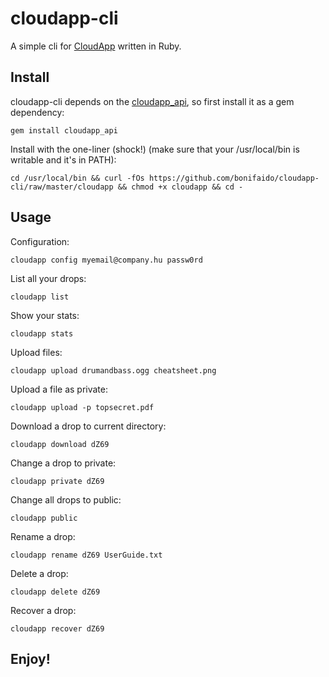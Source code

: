 cloudapp-cli
============

A simple cli for [CloudApp][getcloudapp] written in Ruby.

Install
-------

cloudapp-cli depends on the [cloudapp_api][api], so first install it as a gem dependency:

	gem install cloudapp_api

Install with the one-liner (shock!) (make sure that your /usr/local/bin is writable and it's in PATH):

	cd /usr/local/bin && curl -fOs https://github.com/bonifaido/cloudapp-cli/raw/master/cloudapp && chmod +x cloudapp && cd -

Usage
-----

Configuration:

	cloudapp config myemail@company.hu passw0rd

List all your drops:

	cloudapp list

Show your stats:

	cloudapp stats

Upload files:

	cloudapp upload drumandbass.ogg cheatsheet.png

Upload a file as private:

	cloudapp upload -p topsecret.pdf

Download a drop to current directory:

	cloudapp download dZ69

Change a drop to private:

	cloudapp private dZ69

Change all drops to public:

	cloudapp public

Rename a drop:

	cloudapp rename dZ69 UserGuide.txt

Delete a drop:

	cloudapp delete dZ69

Recover a drop:

	cloudapp recover dZ69

Enjoy!
------

[getcloudapp]:http://getcloudapp.com/
[api]:https://github.com/aaronrussell/cloudapp_api